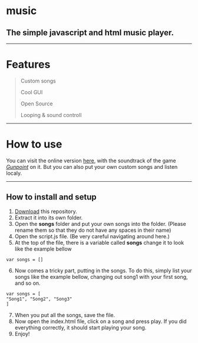 # music
## The simple javascript and html music player.
---
# Features
> Custom songs
>
> Cool GUI
>
> Open Source
> 
> Looping & sound controll
---
# How to use
You can visit the online version [here](https://thekoneko.github.io/music), with the soundtrack of the game *[Gunpoint](https://store.steampowered.com/app/206190/Gunpoint/)* on it. But you can also put your own custom songs and listen localy.

---
## How to install and setup
1. [Download](https://github.com/thekoneko/music/archive/main.zip) this repository.
2. Extract it into its own folder.
3. Open the **songs** folder and put your own songs into the folder. (Please rename them so that they do not have any spaces in their name)
4. Open the script.js file. (Be very careful navigating around here.)
5. At the top of the file, there is a variable called **songs** change it to look like the example bellow
```
var songs = []
```
6. Now comes a tricky part, putting in the songs. To do this, simply list your songs like the example bellow, changing out song1 with your first song, and so on.
```
var songs = [
"Song1", "Song2", "Song3"
]
```
7. When you put all the songs, save the file.
8. Now open the index.html file, click on a song and press play. If you did everything correctly, it should start playing your song.
9. Enjoy!
